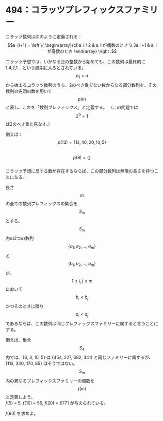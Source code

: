 # 494：コラッツプレフィックスファミリー

コラッツ数列は次のように定義される：\
$$a_{i+1} = \left \{ \begin{array}{cl}a_i / 2 & a_i が偶数のとき \\ 3a_i+1 & a_i が奇数のとき \end{array} \right .$$

コラッツ予想では、いかなる正の整数から始めても、この数列は最終的に 1,4,2,1... という周期に入るとされている。\
$$a_1 = n$$ から始まるコラッツ数列のうち、2のべき乗でない数からなる部分数列を、その数列の先頭の数を用いて $$p(n)$$ と表し、これを「数列プレフィックス」と定義する。 （この問題では $$2^0 = 1$$ は2のべき乗と見なす。）

例えば：\
$$p(13) = \{13, 40, 20, 10, 5\}$$\
$$p(8) = \{\}$$\
コラッツ予想に反する数が存在するならば、この部分数列は無限の長さを持つことになる。

長さ $$m$$ の全ての数列プレフィックスの集合を $$S_m$$ とする。$$S_m$$ 内の2つの数列 $$\{a_1, a_2, \dots, a_m\}$$ と $$\{b_1, b_2, \dots, b_m\}$$ が、$$1 \leq i,j \leq m$$ において $$b_i < b_j$$ かつそのときに限り $$a_i < a_j$$ であるならば、この数列は同じプレフィックスファミリーに属すると言うことにする。

例えば、集合 $$S_4$$ 内では、{6, 3, 10, 5} は {454, 227, 682, 341} と同じファミリーに属するが、{113, 340, 170, 85} はそうではない。\
$$S_m$$ 内の異なるプレフィックスファミリーの個数を $$f(m)$$ と定義しよう。\
_f_(5) = 5, _f_(10) = 55, _f_(20) = 6771 が与えられている。

_f_(90) を求めよ。
